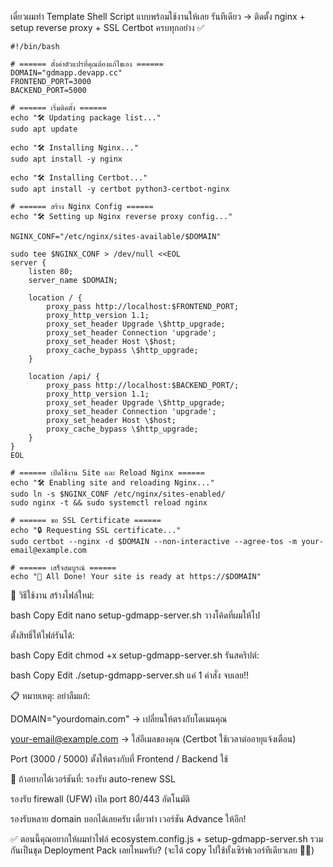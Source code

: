 เดี๋ยวผมทำ Template Shell Script แบบพร้อมใช้งานให้เลย
รันทีเดียว → ติดตั้ง nginx + setup reverse proxy + SSL Certbot ครบทุกอย่าง ✅

```
#!/bin/bash

# ====== ตั้งค่าตัวแปรที่คุณต้องแก้ไขเอง ======
DOMAIN="gdmapp.devapp.cc"
FRONTEND_PORT=3000
BACKEND_PORT=5000

# ====== เริ่มติดตั้ง ======
echo "🛠️ Updating package list..."
sudo apt update

echo "🛠️ Installing Nginx..."
sudo apt install -y nginx

echo "🛠️ Installing Certbot..."
sudo apt install -y certbot python3-certbot-nginx

# ====== สร้าง Nginx Config ======
echo "🛠️ Setting up Nginx reverse proxy config..."

NGINX_CONF="/etc/nginx/sites-available/$DOMAIN"

sudo tee $NGINX_CONF > /dev/null <<EOL
server {
    listen 80;
    server_name $DOMAIN;

    location / {
        proxy_pass http://localhost:$FRONTEND_PORT;
        proxy_http_version 1.1;
        proxy_set_header Upgrade \$http_upgrade;
        proxy_set_header Connection 'upgrade';
        proxy_set_header Host \$host;
        proxy_cache_bypass \$http_upgrade;
    }

    location /api/ {
        proxy_pass http://localhost:$BACKEND_PORT/;
        proxy_http_version 1.1;
        proxy_set_header Upgrade \$http_upgrade;
        proxy_set_header Connection 'upgrade';
        proxy_set_header Host \$host;
        proxy_cache_bypass \$http_upgrade;
    }
}
EOL

# ====== เปิดใช้งาน Site และ Reload Nginx ======
echo "🛠️ Enabling site and reloading Nginx..."
sudo ln -s $NGINX_CONF /etc/nginx/sites-enabled/
sudo nginx -t && sudo systemctl reload nginx

# ====== ขอ SSL Certificate ======
echo "🔒 Requesting SSL certificate..."
sudo certbot --nginx -d $DOMAIN --non-interactive --agree-tos -m your-email@example.com

# ====== เสร็จสมบูรณ์ ======
echo "🎉 All Done! Your site is ready at https://$DOMAIN"

```

🚀 วิธีใช้งาน
สร้างไฟล์ใหม่:

bash
Copy
Edit
nano setup-gdmapp-server.sh
วางโค้ดที่ผมให้ไป

ตั้งสิทธิ์ให้ไฟล์รันได้:

bash
Copy
Edit
chmod +x setup-gdmapp-server.sh
รันสคริปต์:

bash
Copy
Edit
./setup-gdmapp-server.sh
แค่ 1 คำสั่ง จบเลย!!

📋 หมายเหตุ:
อย่าลืมแก้:

DOMAIN="yourdomain.com" → เปลี่ยนให้ตรงกับโดเมนคุณ

your-email@example.com → ใส่อีเมลของคุณ (Certbot ใช้เวลาต่ออายุแจ้งเตือน)

Port (3000 / 5000) ตั้งให้ตรงกับที่ Frontend / Backend ใช้

🎯 ถ้าอยากได้เวอร์ชันที่:
รองรับ auto-renew SSL

รองรับ firewall (UFW) เปิด port 80/443 อัตโนมัติ

รองรับหลาย domain บอกได้เลยครับ เดี๋ยวทำ เวอร์ชัน Advance ให้อีก!

✅ ตอนนี้คุณอยากให้ผมทำไฟล์ ecosystem.config.js + setup-gdmapp-server.sh รวมกันเป็นชุด Deployment Pack เลยไหมครับ?
(จะได้ copy ไปใช้ทั้งเซิร์ฟเวอร์ทีเดียวเลย 🚀🔥)